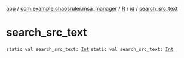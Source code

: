 [app](../../../index.md) / [com.example.chaosruler.msa_manager](../../index.md) / [R](../index.md) / [id](index.md) / [search_src_text](.)

# search_src_text

`static val search_src_text: `[`Int`](https://kotlinlang.org/api/latest/jvm/stdlib/kotlin/-int/index.html)
`static val search_src_text: `[`Int`](https://kotlinlang.org/api/latest/jvm/stdlib/kotlin/-int/index.html)